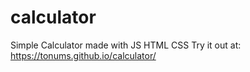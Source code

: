# calculator
Simple Calculator made with JS HTML CSS
Try it out at: https://tonums.github.io/calculator/
